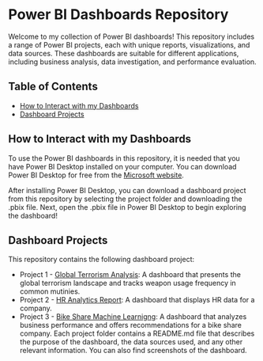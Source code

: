 
# Power BI Dashboards Repository
Welcome to my collection of Power BI dashboards! This repository includes a range of Power BI projects, each with unique reports, visualizations, and data sources. These dashboards are suitable for different applications, including business analysis, data investigation, and performance evaluation.

## Table of Contents
- [How to Interact with my Dashboards](#How-to-Interact-with-my-Dashboards)
- [Dashboard Projects](#Dashboard-Projects)

## How to Interact with my Dashboards
To use the Power BI dashboards in this repository, it is needed that you have Power BI Desktop installed on your computer. You can download Power BI Desktop for free from the [Microsoft website](https://www.microsoft.com/en-us/power-platform/products/power-bi/desktop).

After installing Power BI Desktop, you can download a dashboard project from this repository by selecting the project folder and downloading the .pbix file. Next, open the .pbix file in Power BI Desktop to begin exploring the dashboard!

## Dashboard Projects
This repository contains the following dashboard project:

- Project 1 - [Global Terrorism Analysis](https://github.com/hinmfm/global-terrorism-analysis/tree/main/PROJECT%201%3A%20GLOBAL%20TERRORISM%20ANALYSIS): A dashboard that presents the global terrorism landscape and tracks weapon usage frequency in common mutinies.
- Project 2 - [HR Analytics Report](https://github.com/hinmfm/PBI-Projects/tree/main/PROJECT%202%3A%20HR%20Analytics%20Reports): A dashboard that displays HR data for a company.
- Project 3 - [Bike Share Machine Learnigng](https://github.com/hinmfm/PBI-Projects/tree/main/PROJECT%203:%20BIKE%20SHARE%20MACHINE%20LEARNING): A dashboard that analyzes business performance and offers recommendations for a bike share company.
Each project folder contains a README.md file that describes the purpose of the dashboard, the data sources used, and any other relevant information. You can also find screenshots of the dashboard.
